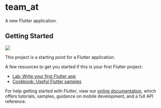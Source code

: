 # team_at

A new Flutter application.

## Getting Started


<img src="https://upload.wikimedia.org/wikipedia/commons/c/c9/Google_logo_%282013-2015%29.svg"  />

This project is a starting point for a Flutter application.

A few resources to get you started if this is your first Flutter project:

- [Lab: Write your first Flutter app](https://flutter.dev/docs/get-started/codelab)
- [Cookbook: Useful Flutter samples](https://flutter.dev/docs/cookbook)

For help getting started with Flutter, view our
[online documentation](https://flutter.dev/docs), which offers tutorials,
samples, guidance on mobile development, and a full API reference.
